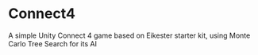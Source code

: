 # Connect4
A simple Unity Connect 4 game based on Eikester starter kit, using Monte Carlo Tree Search for its AI
